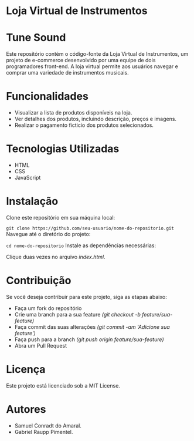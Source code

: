 <h1>Loja Virtual de Instrumentos</h1>
<h1>Tune Sound</h1>

Este repositório contém o código-fonte da Loja Virtual de Instrumentos, um projeto de e-commerce desenvolvido por uma equipe de dois programadores front-end. A loja virtual permite aos usuários navegar e comprar uma variedade de instrumentos musicais.

# Funcionalidades
- Visualizar a lista de produtos disponíveis na loja.
- Ver detalhes dos produtos, incluindo descrição, preços e imagens.
- Realizar o pagamento ficticio dos produtos selecionados.

# Tecnologias Utilizadas
- HTML
- CSS
- JavaScript
 
# Instalação
Clone este repositório em sua máquina local:


`git clone https://github.com/seu-usuario/nome-do-repositorio.git`
Navegue até o diretório do projeto:

`cd nome-do-repositorio`
Instale as dependências necessárias:

Clique duas vezes no arquivo *index.html*.

# Contribuição
Se você deseja contribuir para este projeto, siga as etapas abaixo:

- Faça um fork do repositório
- Crie uma branch para a sua feature *(git checkout -b feature/sua-feature)*
- Faça commit das suas alterações *(git commit -am 'Adicione sua feature')*
- Faça push para a branch *(git push origin feature/sua-feature)*
- Abra um Pull Request

# Licença
Este projeto está licenciado sob a MIT License.

# Autores
- Samuel Conradt do Amaral.
- Gabriel Raupp Pimentel.
